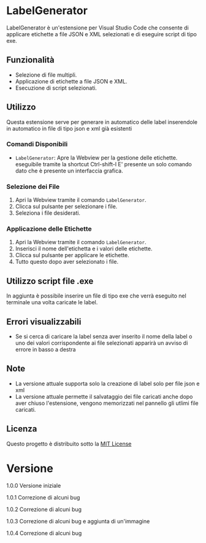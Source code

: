 # LabelGenerator

LabelGenerator è un'estensione per Visual Studio Code che consente di applicare etichette a file JSON e XML selezionati e di eseguire script di tipo exe.


## Funzionalità

- Selezione di file multipli.
- Applicazione di etichette a file JSON e XML.
- Esecuzione di script selezionati.


## Utilizzo
Questa estensione serve per generare in automatico delle label inserendole in automatico in file di tipo json e xml già esistenti


### Comandi Disponibili

- `LabelGenerator`: Apre la Webview per la gestione delle etichette.
eseguibile tramite la shortcut Ctrl-shift-l
E' presente un solo comando dato che è presente un interfaccia grafica.


### Selezione dei File

1. Apri la Webview tramite il comando `LabelGenerator`.
2. Clicca sul pulsante per selezionare i file.
3. Seleziona i file desiderati.


### Applicazione delle Etichette

1. Apri la Webview tramite il comando `LabelGenerator`.
2. Inserisci il nome dell'etichetta e i valori delle etichette.
3. Clicca sul pulsante per applicare le etichette.
4. Tutto questo dopo aver selezionato i file.


## Utilizzo script file .exe

In aggiunta è possibile inserire un file di tipo exe che verrà eseguito nel terminale una volta caricate le label.


## Errori visualizzabili

- Se si cerca di caricare la label senza aver inserito il nome della label o uno dei valori corrispondente ai file selezionati apparirà un avviso di errore in basso a destra


## Note

- La versione attuale supporta solo la creazione di label solo per file json e xml
- La versione attuale permette il salvataggio dei file caricati anche dopo aver chiuso l'estensione, vengono memorizzati nel pannello gli utlimi file caricati. 


## Licenza

Questo progetto è distribuito sotto la [MIT License](./LICENSE)


# Versione 

1.0.0 Versione iniziale

1.0.1 Correzione di alcuni bug

1.0.2 Correzione di alcuni bug

1.0.3 Correzione di alcuni bug e aggiunta di un'immagine

1.0.4 Correzione di alcuni bug